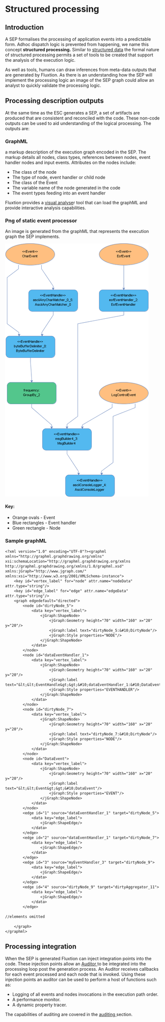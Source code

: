 # Structured processing

## Introduction

A SEP formalises the processing of application events into a predictable form. Adhoc dispatch logic is prevented from happening, we name this concept **structured processing.** Similar to [structured data](https://whatis.techtarget.com/definition/structured-data) the formal nature of structured processing permits a set of tools to be created that support the analysis of the execution logic. 

As well as tools, humans can draw inferences from meta-data outputs that are generated by Fluxtion. As there is an understanding how the SEP will implement the processing logic an image of the SEP graph could allow an analyst to quickly validate the processing logic. 

## Processing description outputs

At the same time as the ESC generates a SEP, a set of artifacts are produced that are consistent and reconciled with the code. These non-code outputs can be used to aid understanding of the logical processing. The outputs are:

### GraphML

a markup description of the execution graph encoded in the SEP. The markup  details all nodes, class types, references between nodes, event handler nodes and input events. Attributes on the nodes include:

* The class of the node
* The type of node, event handler or child node
* The class of the Event
* The variable name of the node generated in the code
* The event types feeding into an event handler

Fluxtion provides a [visual analyse](../../tools/visual-analyser.md)r tool that can load the graphML and provide interactive analysis capabilities.

### Png of static event processor

An image is generated from the graphML that represents the execution graph the SEP implements.

![A png image representing a word count SEP](../../.gitbook/assets/wordfrequencyprocessor.png)

#### Key:

* Orange ovals - Event
* Blue rectangles - Event handler
* Green rectangle - Node

### Sample graphML 

```markup
<?xml version="1.0" encoding="UTF-8"?><graphml xmlns="http://graphml.graphdrawing.org/xmlns" xsi:schemaLocation="http://graphml.graphdrawing.org/xmlns http://graphml.graphdrawing.org/xmlns/1.0/graphml.xsd" xmlns:jGraph="http://www.jgraph.com/" xmlns:xsi="http://www.w3.org/2001/XMLSchema-instance">
    <key id="vertex_label" for="node" attr.name="nodeData" attr.type="string"/>
    <key id="edge_label" for="edge" attr.name="edgeData" attr.type="string"/>
    <graph edgedefault="directed">
        <node id="dirtyNode_5">
            <data key="vertex_label">
                <jGraph:ShapeNode>
                    <jGraph:Geometry height="70" width="160" x="20" y="20"/>
                    <jGraph:label text="dirtyNode_5:&#10;DirtyNode"/>
                    <jGraph:Style properties="NODE"/>
                </jGraph:ShapeNode>
            </data>
        </node>
        <node id="dataEventHandler_1">
            <data key="vertex_label">
                <jGraph:ShapeNode>
                    <jGraph:Geometry height="70" width="160" x="20" y="20"/>
                    <jGraph:label text="&lt;&lt;EventHandle&gt;&gt;&#10;dataEventHandler_1:&#10;DataEventHandler"/>
                    <jGraph:Style properties="EVENTHANDLER"/>
                </jGraph:ShapeNode>
            </data>
        </node>
        <node id="dirtyNode_7">
            <data key="vertex_label">
                <jGraph:ShapeNode>
                    <jGraph:Geometry height="70" width="160" x="20" y="20"/>
                    <jGraph:label text="dirtyNode_7:&#10;DirtyNode"/>
                    <jGraph:Style properties="NODE"/>
                </jGraph:ShapeNode>
            </data>
        </node>
        <node id="DataEvent">
            <data key="vertex_label">
                <jGraph:ShapeNode>
                    <jGraph:Geometry height="70" width="160" x="20" y="20"/>
                    <jGraph:label text="&lt;&lt;Event&gt;&gt;&#10;DataEvent"/>
                    <jGraph:Style properties="EVENT"/>
                </jGraph:ShapeNode>
            </data>
        </node>
        <edge id="1" source="dataEventHandler_1" target="dirtyNode_5">
            <data key="edge_label">
                <jGraph:ShapeEdge/>
            </data>
        </edge>
        <edge id="2" source="dataEventHandler_1" target="dirtyNode_7">
            <data key="edge_label">
                <jGraph:ShapeEdge/>
            </data>
        </edge>
        <edge id="3" source="myEventHandler_3" target="dirtyNode_9">
            <data key="edge_label">
                <jGraph:ShapeEdge/>
            </data>
        </edge>
        <edge id="4" source="dirtyNode_9" target="dirtyAggregator_11">
            <data key="edge_label">
                <jGraph:ShapeEdge/>
            </data>
        </edge>

//elements omitted 

    </graph>
</graphml>

```

## Processing integration

When the SEP is generated Fluxtion can inject integration points into the code. These injection points allow an [Auditor ](https://github.com/v12technology/fluxtion/blob/master/api/src/main/java/com/fluxtion/runtime/audit/Auditor.java)to be integrated into the processing loop post the generation process. An Auditor receives callbacks for each event processed and each node that is invoked. Using these injection points an auditor can be used to perform a host of functions such as:

* Logging of all events and nodes invocations in the execution path order.
* A performance monitor.
* A dynamic property tracer.

The capabilities of auditing are covered in the [auditing ](../auditing.md)section.

